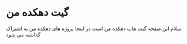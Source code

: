 # گیت دهکده من

سلام این صفحه گیت هاب دهکده من است
در اینجا پروژه های دهکده من به اشتراک گذاشته می شود
